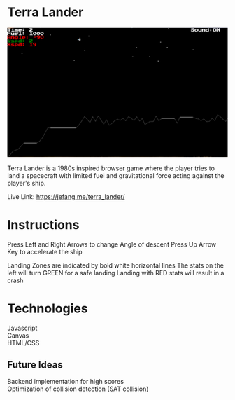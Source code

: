 # Terra Lander

<img src="/media/Terra_Lander.png" alt="Terra Lander"/>

Terra Lander is a 1980s inspired browser game where the player tries to land a spacecraft with limited fuel and gravitational force acting against the player's ship.

Live Link: https://jefang.me/terra_lander/

# Instructions 

Press Left and Right Arrows to change Angle of descent 
Press Up Arrow Key to accelerate the ship 

Landing Zones are indicated by bold white horizontal lines
The stats on the left will turn GREEN for a safe landing
Landing with RED stats will result in a crash 

# Technologies

Javascript<br/>
Canvas<br/>
HTML/CSS

## Future Ideas

Backend implementation for high scores <br/>
Optimization of collision detection (SAT collision)